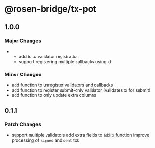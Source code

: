 # @rosen-bridge/tx-pot

## 1.0.0

### Major Changes

- - add id to validator registration
  - support registering multiple callbacks using id

### Minor Changes

- add function to unregister validators and callbacks
- add function to register submit-only validator (validates tx for submit)
- add function to only update extra columns

## 0.1.1

### Patch Changes

- support multiple validators
  add extra fields to `addTx` function
  improve processing of `signed` and `sent` txs
